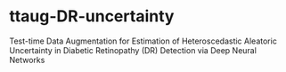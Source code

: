 # ttaug-DR-uncertainty
Test-time Data Augmentation for Estimation of Heteroscedastic Aleatoric Uncertainty in Diabetic Retinopathy (DR) Detection via Deep Neural Networks
